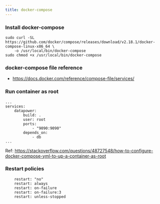 ```yaml
---
title: docker-compose
---
```


### Install docker-compose

```shell
sudo curl -SL https://github.com/docker/compose/releases/download/v2.18.1/docker-compose-linux-x86_64 \
    -o /usr/local/bin/docker-compose
sudo chmod +x /usr/local/bin/docker-compose
```

### docker-compose file reference 

- https://docs.docker.com/reference/compose-file/services/

### Run container as root

```
...
services:
    datapower:
        build: .
        user: root
        ports:
            - "9090:9090"
        depends_on:
            - db
...
```

Ref: https://stackoverflow.com/questions/48727548/how-to-configure-docker-compose-yml-to-up-a-container-as-root

### Restart policies

```
    restart: "no"
    restart: always
    restart: on-failure
    restart: on-failure:3
    restart: unless-stopped
```

